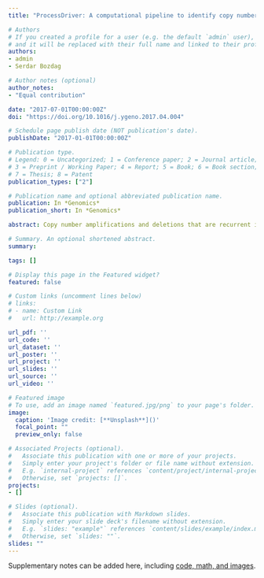 ```yaml
---
title: "ProcessDriver: A computational pipeline to identify copy number drivers and associated disrupted biological processes in cancer"

# Authors
# If you created a profile for a user (e.g. the default `admin` user), write the username (folder name) here 
# and it will be replaced with their full name and linked to their profile.
authors:
- admin
- Serdar Bozdag

# Author notes (optional)
author_notes:
- "Equal contribution"

date: "2017-07-01T00:00:00Z"
doi: "https://doi.org/10.1016/j.ygeno.2017.04.004"

# Schedule page publish date (NOT publication's date).
publishDate: "2017-01-01T00:00:00Z"

# Publication type.
# Legend: 0 = Uncategorized; 1 = Conference paper; 2 = Journal article;
# 3 = Preprint / Working Paper; 4 = Report; 5 = Book; 6 = Book section;
# 7 = Thesis; 8 = Patent
publication_types: ["2"]

# Publication name and optional abbreviated publication name.
publication: In *Genomics*
publication_short: In *Genomics*

abstract: Copy number amplifications and deletions that are recurrent in cancer samples harbor genes that confer a fitness advantage to cancer tumor proliferation and survival. One important challenge in computational biology is to separate the causal (i.e., driver) genes from passenger genes in large, aberrated regions. Many previous studies focus on the genes within the aberration (i.e., cis genes), but do not utilize the genes that are outside of the aberrated region and dysregulated as a result of the aberration (i.e., trans genes). We propose a computational pipeline, called ProcessDriver, that prioritizes candidate drivers by relating cis genes to dysregulated trans genes and biological processes. ProcessDriver is based on the assumption that a driver cis gene should be closely associated with the dysregulated trans genes and biological processes, as opposed to previous studies that assume a driver cis gene should be the most correlated gene to the copy number of an aberrated region. We applied our method on breast, bladder and ovarian cancer data from the Cancer Genome Atlas database. Our results included previously known driver genes and cancer genes, as well as potentially novel driver genes. Additionally, many genes in the final set of drivers were linked to new tumor events after initial treatment using survival analysis. Our results highlight the importance of selecting driver genes based on their widespread downstream effects in trans.

# Summary. An optional shortened abstract.
summary: 

tags: []

# Display this page in the Featured widget?
featured: false

# Custom links (uncomment lines below)
# links:
# - name: Custom Link
#   url: http://example.org

url_pdf: ''
url_code: ''
url_dataset: ''
url_poster: ''
url_project: ''
url_slides: ''
url_source: ''
url_video: ''

# Featured image
# To use, add an image named `featured.jpg/png` to your page's folder. 
image:
  caption: 'Image credit: [**Unsplash**]()'
  focal_point: ""
  preview_only: false

# Associated Projects (optional).
#   Associate this publication with one or more of your projects.
#   Simply enter your project's folder or file name without extension.
#   E.g. `internal-project` references `content/project/internal-project/index.md`.
#   Otherwise, set `projects: []`.
projects:
- []

# Slides (optional).
#   Associate this publication with Markdown slides.
#   Simply enter your slide deck's filename without extension.
#   E.g. `slides: "example"` references `content/slides/example/index.md`.
#   Otherwise, set `slides: ""`.
slides: ""
---
```


Supplementary notes can be added here, including [code, math, and images](https://wowchemy.com/docs/writing-markdown-latex/).
